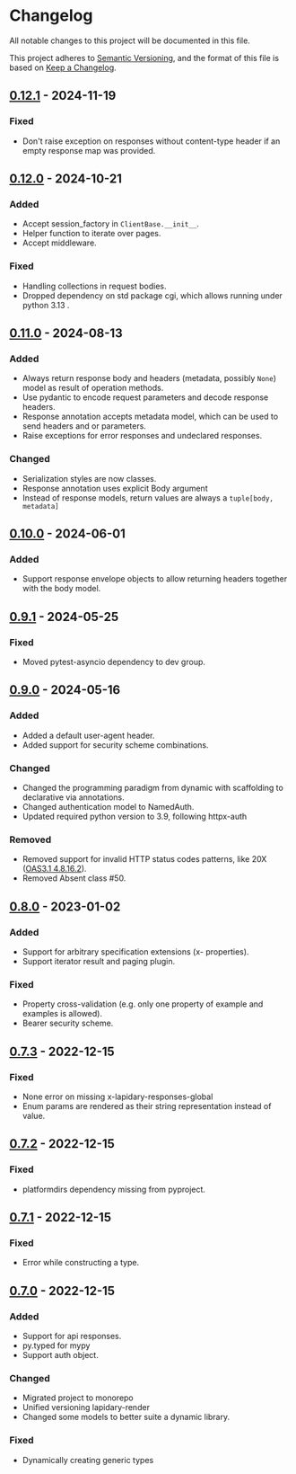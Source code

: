 # Changelog

All notable changes to this project will be documented in this file.

This project adheres to [Semantic Versioning](https://semver.org/spec/v2.0.0.html),
and the format of this file is based on [Keep a Changelog](https://keepachangelog.com/en/1.0.0/).

## [0.12.1] - 2024-11-19

### Fixed

- Don't raise exception on responses without content-type header if an empty response map was provided.

## [0.12.0] - 2024-10-21

### Added
- Accept session_factory in `ClientBase.__init__`.
- Helper function to iterate over pages.
- Accept middleware.

### Fixed
- Handling collections in request bodies.
- Dropped dependency on std package cgi, which allows running under python 3.13 .


## [0.11.0] - 2024-08-13

### Added

- Always return response body and headers (metadata, possibly `None`) model as result of operation methods.
- Use pydantic to encode request parameters and decode response headers.
- Response annotation accepts metadata model, which can be used to send headers and or parameters.
- Raise exceptions for error responses and undeclared responses.

### Changed

- Serialization styles are now classes.
- Response annotation uses explicit Body argument
- Instead of response models, return values are always a `tuple[body, metadata]`


## [0.10.0] - 2024-06-01
### Added
- Support response envelope objects to allow returning headers together with the body model.


## [0.9.1] - 2024-05-25
### Fixed
- Moved pytest-asyncio dependency to dev group.


## [0.9.0] - 2024-05-16
### Added
- Added a default user-agent header.
- Added support for security scheme combinations.

### Changed
- Changed the programming paradigm from dynamic with scaffolding to declarative via annotations.
- Changed authentication model to NamedAuth.
- Updated required python version to 3.9, following httpx-auth

### Removed
- Removed support for invalid HTTP status codes patterns, like 20X ([OAS3.1 4.8.16.2](https://spec.openapis.org/oas/v3.1.0#patterned-fields-0)).
- Removed Absent class #50.


## [0.8.0](https://github.com/python-lapidary/lapidary/releases/tag/v0.8.0) - 2023-01-02
### Added
- Support for arbitrary specification extensions (x- properties).
- Support iterator result and paging plugin.

### Fixed
- Property cross-validation (e.g. only one property of example and examples is allowed).
- Bearer security scheme.


## [0.7.3](https://github.com/python-lapidary/lapidary/releases/tag/v0.7.3) - 2022-12-15
### Fixed
- None error on missing x-lapidary-responses-global
- Enum params are rendered as their string representation instead of value.


## [0.7.2](https://github.com/python-lapidary/lapidary/releases/tag/v0.7.2) - 2022-12-15
### Fixed
- platformdirs dependency missing from pyproject.


## [0.7.1](https://github.com/python-lapidary/lapidary/releases/tag/v0.7.1) - 2022-12-15
### Fixed
- Error while constructing a type.


## [0.7.0](https://github.com/python-lapidary/lapidary/releases/tag/v0.7.0) - 2022-12-15
### Added
- Support for api responses.
- py.typed for mypy
- Support auth object.

### Changed
- Migrated project to monorepo
- Unified versioning lapidary-render
- Changed some models to better suite a dynamic library.

### Fixed
- Dynamically creating generic types

[unreleased]: https://github.com/python-lapidary/lapidary/compare/v0.12.1...HEAD
[0.12.1]: https://github.com/python-lapidary/lapidary/compare/v0.12.0...v0.12.1
[0.12.0]: https://github.com/python-lapidary/lapidary/compare/v0.11.0...v0.12.0
[0.11.0]: https://github.com/python-lapidary/lapidary/compare/v0.10.0...v0.11.0
[0.10.0]: https://github.com/python-lapidary/lapidary/compare/v0.9.1...v0.10.0
[0.9.1]: https://github.com/python-lapidary/lapidary/compare/v0.9.0...v0.9.1
[0.9.0]: https://github.com/python-lapidary/lapidary/compare/v0.8.0...v0.9.0
